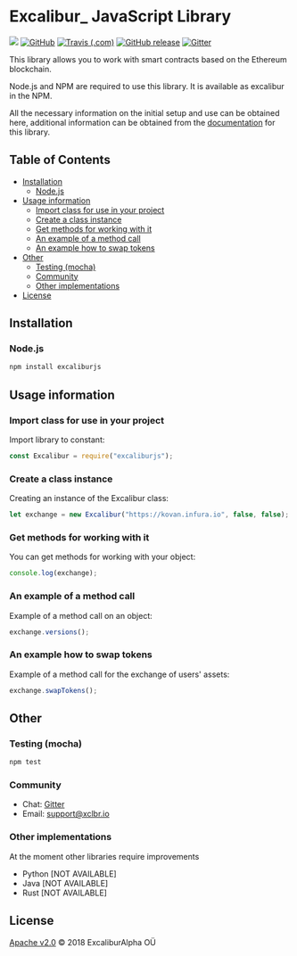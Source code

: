 # Excalibur_ JavaScript Library

[![](https://img.shields.io/badge/project-Excalibur__-ef5777.svg?style=popout-square)](https://github.com/xclbrio)
[![GitHub](https://img.shields.io/github/license/xclbrio/ipfsWebDist.svg?style=flat-square)](https://github.com/xclbrio/excalibur.js/blob/1.0-dev/LICENSE)
[![Travis (.com)](https://img.shields.io/travis/com/xclbrio/excalibur.js.svg?style=flat-square)](https://travis-ci.com/xclbrio/excalibur.js)
[![GitHub release](https://img.shields.io/github/release/xclbrio/excalibur.js.svg?style=flat-square)](https://github.com/xclbrio/excalibur.js/releases)
[![Gitter](https://img.shields.io/gitter/room/:user/:repo.svg?style=flat-square)](https://gitter.im/xclbrio/Lobby)

This library allows you to work with smart contracts based on the Ethereum blockchain.

Node.js and NPM are required to use this library. It is available as excalibur in the NPM.

All the necessary information on the initial setup and use can be obtained here, additional information can be obtained from the [documentation](https://github.com/xclbrio/wiki/wiki/JavaScript-API) for this library.

## Table of Contents

* [Installation](#installation)
  * [Node.js](#nodejs)
* [Usage information](#usage-information)
  * [Import class for use in your project](#import-class-for-use-in-your-project)
  * [Create a class instance](#create-a-class-instance)
  * [Get methods for working with it](#get-methods-for-working-with-it)
  * [An example of a method call](#an-example-of-a-method-call)
  * [An example how to swap tokens](#an-example-how-to-swap-tokens)
* [Other](#other)
  * [Testing (mocha)](#testing-mocha)
  * [Community](#community)
  * [Other implementations](#other-implementations)
* [License](#license)

## Installation

### Node.js

```bash
npm install excaliburjs
```

## Usage information

### Import class for use in your project

Import library to constant:

```js
const Excalibur = require("excaliburjs");
```

### Create a class instance

Creating an instance of the Excalibur class:

```js
let exchange = new Excalibur("https://kovan.infura.io", false, false);
```

### Get methods for working with it

You can get methods for working with your object:

```js
console.log(exchange);
```

### An example of a method call

Example of a method call on an object:

```js
exchange.versions();
```

### An example how to swap tokens

Example of a method call for the exchange of users' assets:

```js
exchange.swapTokens();
```

## Other

### Testing (mocha)

```bash
npm test
```

### Community
 * Chat: [Gitter](https://gitter.im/xclbrio/Lobby)
 * Email: support@xclbr.io

### Other implementations

At the moment other libraries require improvements
 * Python [NOT AVAILABLE]
 * Java [NOT AVAILABLE]
 * Rust [NOT AVAILABLE]

## License

[Apache v2.0](https://github.com/xclbrio/excalibur.js/blob/1.0-dev/LICENSE) © 2018 ExcaliburAlpha OÜ
